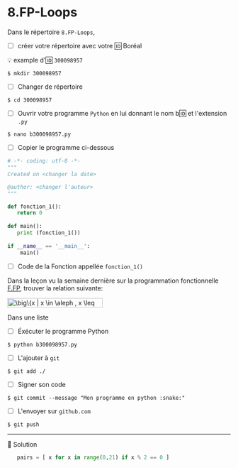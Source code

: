 # 8.FP-Loops


Dans le répertoire `8.FP-Loops`, 

- [ ] créer votre répertoire avec votre :id: Boréal

:bulb: example d':id: `300098957`

```
$ mkdir 300098957
```

- [ ] Changer de répertoire

```
$ cd 300098957
```

- [ ] Ouvrir votre programme `Python` en lui donnant le nom b:id: et l'extension `.py`

```
$ nano b300098957.py
```

- [ ] Copier le programme ci-dessous

```python
# -*- coding: utf-8 -*-
"""
Created on <changer la date>

@author: <changer l'auteur>
"""

def fonction_1():   
   return 0
   
def main():
   print (fonction_1())
   
if __name__ == '__main__':
    main()
```

- [ ] Code de la Fonction appellée `fonction_1()`

Dans la leçon vu la semaine dernière sur la programmation fonctionnelle [F.FP](F.FP), trouver la relation suivante:

<img src="http://www.sciweavers.org/tex2img.php?eq=%20%20%5Cbig%5C%7Bx%20%7C%20x%20%20%5Cin%20%20%5Caleph%20%2C%20x%20%20%5Cleq%2020%20%2C%20x%20%20%5Cin%20pair%20%5Cbig%5C%7D%20&bc=White&fc=Black&im=jpg&fs=12&ff=arev&edit=0" align="center" border="0" alt="  \big\{x | x  \in  \aleph , x  \leq 20 , x  \in pair \big\} " width="215" height="21" /></img>

Dans une liste 


- [ ] Éxécuter le programme Python

```
$ python b300098957.py
```

- [ ] L'ajouter à `git`

```
$ git add ./
```

- [ ] Signer son code

```
$ git commit --message "Mon programme en python :snake:"
```

- [ ] L'envoyer sur `github.com`

```
$ git push
```

---

:bookmark: Solution

```python
   pairs = [ x for x in range(0,21) if x % 2 == 0 ] 
```

